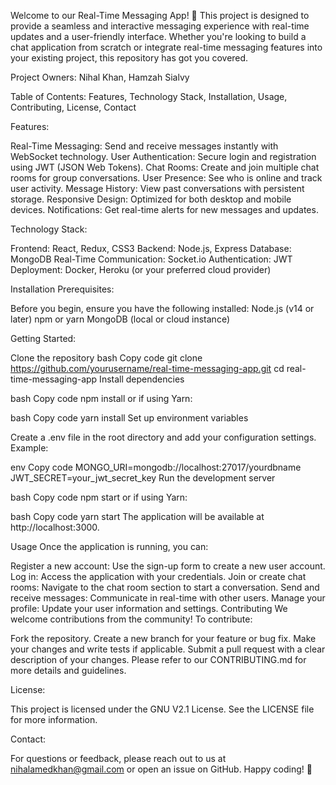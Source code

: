 Welcome to our Real-Time Messaging App! 🚀 This project is designed to provide a seamless and interactive messaging experience with real-time updates and a user-friendly interface. Whether you're looking to build a chat application from scratch or integrate real-time messaging features into your existing project, this repository has got you covered.

Project Owners:
Nihal Khan, Hamzah Sialvy

Table of Contents:
  Features,
  Technology Stack,
  Installation,
  Usage,
  Contributing,
  License,
  Contact

Features:

Real-Time Messaging: Send and receive messages instantly with WebSocket technology.
User Authentication: Secure login and registration using JWT (JSON Web Tokens).
Chat Rooms: Create and join multiple chat rooms for group conversations.
User Presence: See who is online and track user activity.
Message History: View past conversations with persistent storage.
Responsive Design: Optimized for both desktop and mobile devices.
Notifications: Get real-time alerts for new messages and updates.

Technology Stack:

Frontend: React, Redux, CSS3
Backend: Node.js, Express
Database: MongoDB
Real-Time Communication: Socket.io
Authentication: JWT
Deployment: Docker, Heroku (or your preferred cloud provider)

Installation Prerequisites:

Before you begin, ensure you have the following installed:
Node.js (v14 or later)
npm or yarn
MongoDB (local or cloud instance)

Getting Started:

Clone the repository
bash
Copy code
git clone https://github.com/yourusername/real-time-messaging-app.git
cd real-time-messaging-app
Install dependencies

bash
Copy code
npm install
or if using Yarn:

bash
Copy code
yarn install
Set up environment variables

Create a .env file in the root directory and add your configuration settings. Example:

env
Copy code
MONGO_URI=mongodb://localhost:27017/yourdbname
JWT_SECRET=your_jwt_secret_key
Run the development server

bash
Copy code
npm start
or if using Yarn:

bash
Copy code
yarn start
The application will be available at http://localhost:3000.

Usage
Once the application is running, you can:

Register a new account: Use the sign-up form to create a new user account.
Log in: Access the application with your credentials.
Join or create chat rooms: Navigate to the chat room section to start a conversation.
Send and receive messages: Communicate in real-time with other users.
Manage your profile: Update your user information and settings.
Contributing
We welcome contributions from the community! To contribute:

Fork the repository.
Create a new branch for your feature or bug fix.
Make your changes and write tests if applicable.
Submit a pull request with a clear description of your changes.
Please refer to our CONTRIBUTING.md for more details and guidelines.

License:

This project is licensed under the GNU V2.1 License. See the LICENSE file for more information.

Contact:

For questions or feedback, please reach out to us at nihalamedkhan@gmail.com or open an issue on GitHub. Happy coding! 🎉
